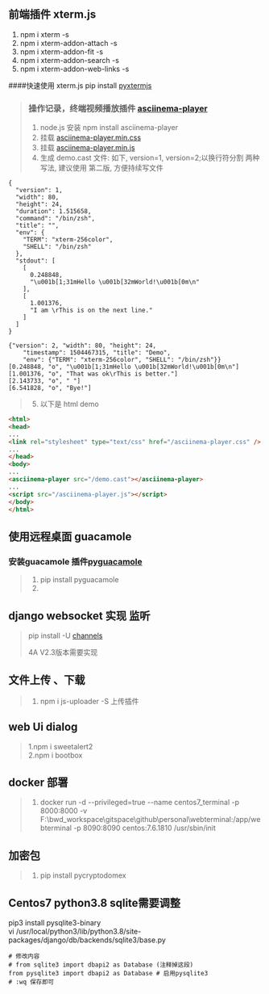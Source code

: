 ## 前端插件 xterm.js 
1. npm i xterm -s
2. npm i xterm-addon-attach -s
3. npm i xterm-addon-fit -s
4. npm i xterm-addon-search -s
5. npm i xterm-addon-web-links -s  

####快速使用 xterm.js
pip install [pyxtermjs](https://pypi.org/project/pyxtermjs/#description)

> ### 操作记录，终端视频播放插件 [asciinema-player](https://github.com/asciinema/asciinema-player)
> 1. node.js 安装 npm install asciinema-player
> 2. 挂载 [asciinema-player.min.css](https://cdn.bootcdn.net/ajax/libs/asciinema-player/2.6.1/asciinema-player.min.css)
> 3. 挂载 [asciinema-player.min.js](https://cdn.bootcdn.net/ajax/libs/asciinema-player/2.6.1/asciinema-player.min.js)
> 4. 生成 demo.cast 文件: 如下, version=1, version=2;以换行符分割 两种写法, 建议使用 第二版, 方便持续写文件
```text
{
  "version": 1,
  "width": 80,
  "height": 24,
  "duration": 1.515658,
  "command": "/bin/zsh",
  "title": "",
  "env": {
    "TERM": "xterm-256color",
    "SHELL": "/bin/zsh"
  },
  "stdout": [
    [
      0.248848,
      "\u001b[1;31mHello \u001b[32mWorld!\u001b[0m\n"
    ],
    [
      1.001376,
      "I am \rThis is on the next line."
    ]
  ]
}
```
```text
{"version": 2, "width": 80, "height": 24,
    "timestamp": 1504467315, "title": "Demo",
    "env": {"TERM": "xterm-256color", "SHELL": "/bin/zsh"}}
[0.248848, "o", "\u001b[1;31mHello \u001b[32mWorld!\u001b[0m\n"]
[1.001376, "o", "That was ok\rThis is better."]
[2.143733, "o", " "]
[6.541828, "o", "Bye!"]
```
> 5. 以下是 html demo
```html
<html>
<head>
...
<link rel="stylesheet" type="text/css" href="/asciinema-player.css" />
...
</head>
<body>
...
<asciinema-player src="/demo.cast"></asciinema-player>
...
<script src="/asciinema-player.js"></script>
</body>
</html>
```

## 使用远程桌面 guacamole
### 安装guacamole 插件[pyguacamole](https://pypi.org/project/pyguacamole/)
> 1. pip install pyguacamole 
> 2. 

## django websocket 实现 监听
> pip install -U [channels](https://channels.readthedocs.io/en/stable/installation.html)
> 
> 4A V2.3版本需要实现
> 

## 文件上传 、下载  
> 1. npm i js-uploader -S  上传插件
>

## web Ui dialog 
> 1.npm i sweetalert2  
> 2.npm i bootbox
> 

## docker 部署
> 1. docker run -d --privileged=true --name centos7_terminal -p 8000:8000 -v   F:\bwd_workspace\gitspace\github\personal\webterminal:/app/webterminal -p 8090:8090   centos:7.6.1810 /usr/sbin/init
> 
>
>
## 加密包
> 1. pip install pycryptodomex
>
>
## Centos7 python3.8 sqlite需要调整
  pip3 install pysqlite3-binary  
  vi /usr/local/python3/lib/python3.8/site-packages/django/db/backends/sqlite3/base.py
```text
# 修改内容
# from sqlite3 import dbapi2 as Database (注释掉这段)
from pysqlite3 import dbapi2 as Database # 启用pysqlite3
# :wq 保存即可
```
